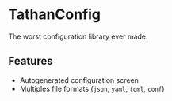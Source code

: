 # TathanConfig

The worst configuration library ever made.

## Features
- Autogenerated configuration screen
- Multiples file formats (`json`, `yaml`, `toml`, `conf`)